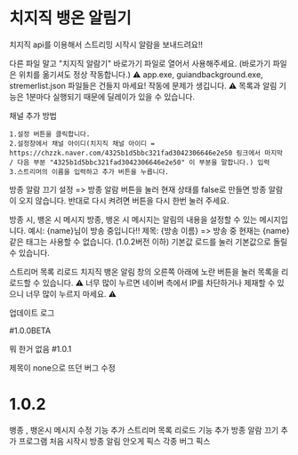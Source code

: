 # 치지직 뱅온 알림기

치지직 api를 이용해서 스트리밍 시작시 알람을 보내드려요!!

다른 파일 말고 "치지직 알람기" 바로가기 파일로 열어서 사용해주세요. (바로가기 파일은 위치를 옮기셔도 정상 작동합니다.)
⚠️ app.exe, guiandbackground.exe, stremerlist.json 파일들은 건들지 마세요! 작동에 문제가 생깁니다. ⚠️
목록과 알림 기능은 1분마다 실행되기 때문에 딜레이가 있을 수 있습니다.

채널 추가 방법

	1.설정 버튼을 클릭합니다.
	2.설정창에서 채널 아이디(치지직 채널 아이디 = https://chzzk.naver.com/4325b1d5bbc321fad3042306646e2e50 링크에서 마지막 / 다음 부분 "4325b1d5bbc321fad3042306646e2e50" 이 부분을 말합니다.) 입력
	3.스트리머의 이름을 입력하고 추가 버튼을 누릅니다.
방종 알람 끄기
	설정 => 방종 알람 버튼을 눌러 현재 상태를 false로 만들면 방종 알람이 오지 않습니다.
	반대로 다시 켜려면 버튼을 다시 한번 눌러 주세요.

방종 시, 뱅온 시 메시지
	방종, 뱅온 시 메시지는 알림의 내용을 설정할 수 있는 메시지입니다.
	예시: {name}님이 방송 중입니다!! 제목: {방송 이름} => 방송 중
	현재는 {name} 같은 태그는 사용할 수 없습니다. (1.0.2버전 이하)
	기본값 로드를 눌러 기본값으로 돌릴 수 있습니다.

스트리머 목록 리로드
	치지직 뱅온 알림 창의 오른쪽 아래에 노란 버튼을 눌러 목록을 리로드할 수 있습니다.
	⚠️ 너무 많이 누르면 네이버 측에서 IP를 차단하거나 제재할 수 있으니 너무 많이 누르지 마세요. ⚠️


업데이트 로그

#1.0.0BETA

  뭐 한거 없음
#1.0.1

  
제목이 none으로 뜨던 버그 수정
# 1.0.2

  뱅종 , 뱅온시 메시지 수정 기능 추가
  스트리머 목록 리로드 기능 추가
  방종 알람 끄기 추가
  프로그램 처음 시작시 방종 알림 안오게 픽스
  각종 버그 픽스
